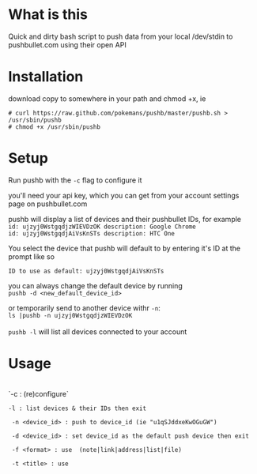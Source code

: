 What is this
======
Quick and dirty bash script to push data from your local /dev/stdin to pushbullet.com using their open API

Installation
======
download
copy to somewhere in your path and chmod +x,
ie

`# curl https://raw.github.com/pokemans/pushb/master/pushb.sh > /usr/sbin/pushb`<br>
`# chmod +x /usr/sbin/pushb`

Setup
======
Run pushb with the `-c` flag to configure it

you'll need your api key, which you can get from your account settings page on pushbullet.com

pushb will display a list of devices and their pushbullet IDs, for example <br>
`id: ujzyj0WstgqdjzWIEVDzOK description: Google Chrome`<br>
`id: ujzyj0WstgqdjAiVsKnSTs description: HTC One`

You select the device that pushb will default to by entering it's ID at the prompt like so

`ID to use as default: ujzyj0WstgqdjAiVsKnSTs`

you can always change the default device by running<br>
`
pushb -d <new_default_device_id>
`

or temporarily send to another device withr `-n`:<br>
`
ls |pushb -n ujzyj0WstgqdjzWIEVDzOK
`
<br><br>
`pushb -l` will list all devices connected to your account

Usage
======
<br>
`-c : (re)configure`

`-l : list devices & their IDs then exit`

` -n <device_id> : push to device_id (ie "u1qSJddxeKwOGuGW")`

` -d <device_id> : set device_id as the default push device then exit`

` -f <format> : use  (note|link|address|list|file)`

` -t <title> : use`


